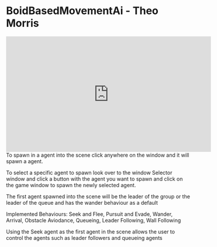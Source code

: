 # BoidBasedMovementAi - Theo Morris
<iframe width="560" height="315"
  src="https://img.youtube.com/vi/VIDEO_ID/hqdefault.jpg)](https://www.youtube.com/watch?v=KONj1mj6cJg"
  frameborder="0" allowfullscreen>
</iframe>
To spawn in a agent into the scene click anywhere on the window and it will spawn a agent.

To select a specific agent to spawn look over to the window Selector window and click a button with the agent you want to spawn and click on the game window to spawn the newly selected agent.

The first agent spawned into the scene will be the leader of the group or the leader of the queue and has the wander behaviour as a default

Implemented Behaviours:
Seek and Flee,
Pursuit and Evade,
Wander,
Arrival,
Obstacle Aviodance,
Queueing,
Leader Following,
Wall Following

Using the Seek agent as the first agent in the scene allows the user to control the agents such as leader followers and queueing agents
